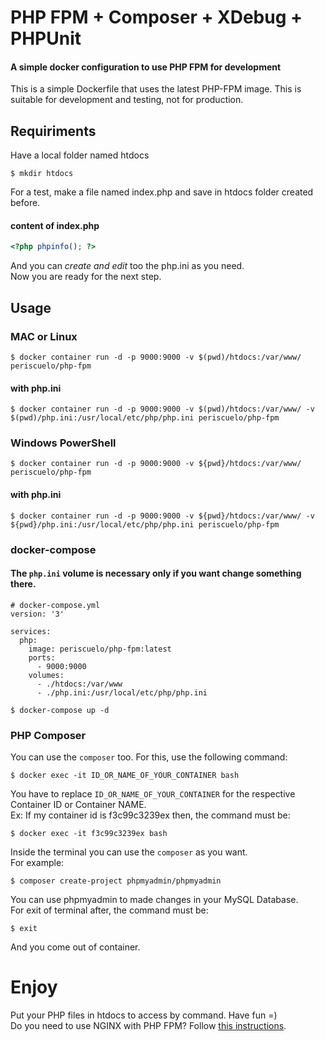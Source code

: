 # PHP FPM + Composer + XDebug + PHPUnit

#### A simple docker configuration to use PHP FPM for development

This is a simple Dockerfile that uses the latest PHP-FPM image. This is suitable for development and testing, not for production.

## Requiriments
Have a local folder named htdocs

`$ mkdir htdocs`

For a test, make a file named index.php and save in htdocs folder created before.
#### content of index.php
```php
<?php phpinfo(); ?>
```

And you can *create and edit* too the php.ini as you need.  
Now you are ready for the next step.

## Usage

### MAC or Linux
`$ docker container run -d -p 9000:9000 -v $(pwd)/htdocs:/var/www/ periscuelo/php-fpm`
#### with php.ini
`$ docker container run -d -p 9000:9000 -v $(pwd)/htdocs:/var/www/ -v $(pwd)/php.ini:/usr/local/etc/php/php.ini periscuelo/php-fpm`

### Windows PowerShell
`$ docker container run -d -p 9000:9000 -v ${pwd}/htdocs:/var/www/ periscuelo/php-fpm`
#### with php.ini
`$ docker container run -d -p 9000:9000 -v ${pwd}/htdocs:/var/www/ -v ${pwd}/php.ini:/usr/local/etc/php/php.ini periscuelo/php-fpm`


### docker-compose

#### The `php.ini` volume is necessary only if you want change something there.

```
# docker-compose.yml
version: '3'

services:
  php:
    image: periscuelo/php-fpm:latest
    ports:
      - 9000:9000
    volumes:
      - ./htdocs:/var/www
      - ./php.ini:/usr/local/etc/php/php.ini
```
`$ docker-compose up -d`

### PHP Composer
You can use the `composer` too. For this, use the following command:

`$ docker exec -it ID_OR_NAME_OF_YOUR_CONTAINER bash`

You have to replace `ID_OR_NAME_OF_YOUR_CONTAINER` for  the respective Container ID or Container NAME.  
Ex: If my container id is f3c99c3239ex then, the command must be:

`$ docker exec -it f3c99c3239ex bash`

Inside the terminal you can use the `composer` as you want.  
For example:

`$ composer create-project phpmyadmin/phpmyadmin`

You can use phpmyadmin to made changes in your MySQL Database.  
For exit of terminal after, the command must be:

`$ exit`

And you come out of container.

# Enjoy

Put your PHP files in htdocs to access by command. Have fun =)  
Do you need to use NGINX with PHP FPM? Follow [this instructions](https://github.com/periscuelo/docker-php-fpm/blob/master/nginx.md).
